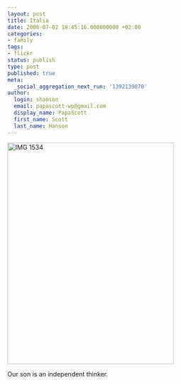 ```yaml
---
layout: post
title: Italia
date: 2006-07-02 18:45:16.000000000 +02:00
categories:
- family
tags:
- flickr
status: publish
type: post
published: true
meta:
  _social_aggregation_next_run: '1392139070'
author:
  login: shanson
  email: papascott-wp@gmail.com
  display_name: PapaScott
  first_name: Scott
  last_name: Hanson
---
```

<p><a href="http://www.flickr.com/photos/papascott/179878590/" title="Photo Sharing"><img src="https://static.flickr.com/48/179878590_fe817e948e.jpg" width="375" height="500" alt="IMG 1534" /></a></p>
<p>Our son is an independent thinker.</p>
